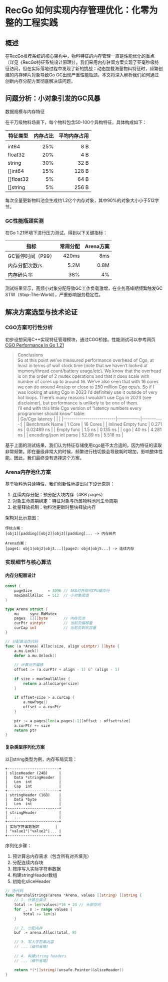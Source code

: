 # RecGo 如何实现内存管理优化：化零为整的工程实践
## 概述

在RecGo推荐系统的核心架构中，物料特征的内存管理一直是性能优化的重点（详见《RecGo特征系统设计原理》）。我们采用内存驻留方案实现了亚毫秒级特征访问，但在实际落地过程中发现了新的挑战：动态加载海量物料特征时，频繁创建的内存碎片对象导致Go GC出现严重性能瓶颈。本文将深入解析我们如何通过创新内存分配方案彻底解决该问题。

## 问题分析：小对象引发的GC风暴
数据规模与内存特征

在千万级物料场景下，每个物料包含50-100个异构特征，具体构成如下：


| 特征类型       | 内存占比 | 平均内存占用  |
|---------------|---------:|--------------:|
| <!-- 对齐说明 --> 
| int64         |     25%  |        8 B    |
| float32       |     20%  |        4 B    |
| string        |     30%  |       32 B    |
| []int64       |     15%  |      128 B    |
| []float32     |      5%  |       64 B    |
| []string      |      5%  |      256 B    |


每次全量更新物料池会生成约1.2亿个内存对象，其中90%的对象大小小于512字节。

### GC性能瓶颈实测

在Go 1.21环境下进行压力测试，得到以下关键指标：

| 指标	| 常规分配	| Arena方案|
|--------------------------|-----------:|-----------:|
| GC暂停时间（P99）	| 420ms	| 8ms|
| 内存分配次数/s	| 5.2M	| 0.8M|
| 内存碎片率	| 38%	| 4%|

测试结果显示，高频小对象分配导致GC工作负载激增，在业务高峰期频繁触发GC STW（Stop-The-World），严重影响服务稳定性。

## 解决方案选型与技术论证
### CGO方案可行性分析

初步设想采用C++实现特征管理模块，通过CGO桥接。性能测试可以参考网页
[CGO Performance In Go 1.21](https://shane.ai/posts/cgo-performance-in-go1.21/)

> Conclusions  
So at this point we’ve measured performance overhead of Cgo, at least in terms of wall clock time (note that we haven’t looked at memory/thread count/battery usage/etc). We know that the overhead is on the order of 2 mutex operations and that it does scale with number of cores up to around 16. We’ve also seen that with 16 cores we can do around 4ns/op or close to 250 million Cgo ops/s. So if I was looking at using Cgo in 2023 I’d definitely use it outside of very hot loops. There’s many reasons I wouldn’t use Cgo in 2023 (see disclaimer), but performance is unlikely to be one of them.  
> I’ll end with this little Cgo version of “latency numbers every programmer should know” table:  
> | Go/Cgo latency		| | |
> |--------------------------|-----------:|-----------:|
> | Benchmark Name           | 1 Core     | 16 Cores   |
> | Inlined Empty func       |   0.271 ns | 0.02489 ns |
> | Empty func               |     1.5 ns |   0.135 ns |
> | cgo                      |      40 ns |  4.281 ns  |
> | encoding/json int parse  |   52.89 ns |  5.518 ns  |

基于上面的测试结果，我们认为特征存储使用cgo是不太合适的，因为特征的读取非常频繁。即在量级非常大的时候，频繁进行栈切换会导致耗时增加，影响整体性能。因此，我们最终没有选择这个方案。

### Arena内存池化方案

基于物料池只读特性，我们创新性地提出以下设计原则：

1. 连续内存分配‌：预分配大块内存（4KB pages）
2. 对象生命周期绑定‌：特征对象与所属物料池同生命周期
3. 批量释放机制‌：物料池更新时整块释放内存

架构对比示意图：

```text
传统方案：
[obj1][padding][obj2][obj3][padding]... -> 内存碎片

Arena方案：
[page1: obj1|obj2|obj3...][page2: obj4|obj5...] -> 连续内存
````

### 实现细节与核心算法
#### 内存分配器设计
```go
const (
    pageSize       = 4096 // 4KB对齐现代CPU缓存行
    maxSmallAlloc  = 512  // 小对象阈值
)

type Arena struct {
    mu     sync.RWMutex
    pages  [][]byte       // 内存页池
    curPtr uintptr        // 当前页偏移量
    curCap int            // 当前页剩余容量
}

// 分配算法伪代码
func (a *Arena) Alloc(size, align uintptr) []byte {
    a.mu.Lock()
    defer a.mu.Unlock()
    
    // 计算对齐偏移
    offset := (a.curPtr + align - 1) &^ (align - 1)
    
    if size > maxSmallAlloc {
        return a.allocLarge(size)
    }
    
    if offset+size > a.curCap {
        a.newPage()
        offset = a.curPtr
    }
    
    ptr := a.pages[len(a.pages)-1][offset : offset+size]
    a.curPtr += size
    return ptr
}
```
#### 复杂类型序列化方案

以[]string类型为例，内存布局实现：

```text
+-----------------------+
| sliceHeader (24B)     |
|   Data *stringHeader  |
|   Len  int            |
|   Cap  int            |
+-----------------------+
| stringHeader (16B)    |
|   Data *byte          |
|   Len  int            |
+-----------------------+
| stringHeader          |
|   ...                 |
+-----------------------+
| 实际字符串数据区       |
| "value1"|"value2"|... |
+-----------------------+
```

序列化步骤：

1. 预计算总内存需求（包含所有对齐填充）
2. 分配连续内存块
3. 按序写入实际字符串数据
4. 构建stringHeader数组
5. 初始化sliceHeader
```go
// 伪代码
func MarshalStrings(arena *Arena, values []string) []string {
    // 1. 计算总需求
    total := len(values)*16 + 24 // 头部空间
    for _, s := range values {
        total += len(s)
    }
    
    // 2. 分配内存
    buf := arena.Alloc(total, 8)
    
    // 3. 写入字符串内容
    // ...（细节省略）
    
    // 4. 构建string headers
    // ...（细节省略）
    
    return *(*[]string)(unsafe.Pointer(&sliceHeader))
}
```

